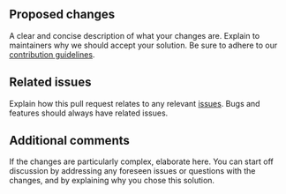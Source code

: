 ## Proposed changes

A clear and concise description of what your changes are. Explain to
maintainers why we should accept your solution. Be sure to adhere to our
[contribution guidelines](https://github.com/Team-Snowdust/feature-flags/blob/main/CONTRIBUTING.md).

## Related issues

Explain how this pull request relates to any relevant
[issues](https://github.com/Team-Snowdust/feature-flags/issues). Bugs and
features should always have related issues.

## Additional comments

If the changes are particularly complex, elaborate here. You can start off
discussion by addressing any foreseen issues or questions with the changes,
and by explaining why you chose this solution.
